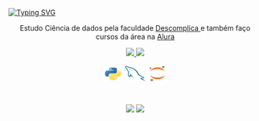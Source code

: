 

[![Typing SVG](https://readme-typing-svg.herokuapp.com/?color=83a2eb&size=35&center=true&vCenter=true&width=1000&lines=Obaa!,+Eu+sou+o+Wagner+Duarte;Estou+cursando+Data+Science;Seja+Bem-vindo!+:%29)](https://git.io/typing-svg)

  
  <p align="center">
    Estudo Ciência de dados pela faculdade 
    <a href=https://descomplica.com.br/faculdade/>Descomplica </a> 
    e também faço cursos da área na 
    <a href=https://www.alura.com.br/> Alura </a>
  </p>

  
</div>

 

<div align="center">
  <a href="https://github.com/wagnerldsfilho">
    <img height="150em" src="https://github-readme-stats.vercel.app/api?username=wagnerldsfilho&count_private=true&include_all_commits=true&show_icons=true&theme=tokyonight&hide_border=false&show_owner=true"/>
    <img height="150em" src="https://github-readme-stats.vercel.app/api/top-langs/?username=wagnerldsfilho&theme=tokyonight&hide_border=false&&layout=compact"/>
  </a>
</div>

  
  
<div align="center" valign="top"><br>
  <img align="center" alt="Wg-Python" height="30" width="40" src="https://raw.githubusercontent.com/devicons/devicon/master/icons/python/python-original.svg">
  <img align="center" alt="Wg-MySQL" height="30" width="40" src="https://github.com/devicons/devicon/blob/master/icons/mysql/mysql-original.svg">
  <img align="center" alt="Wg-Jupyter-notebook" height="30" width="40" src="https://github.com/devicons/devicon/blob/master/icons/jupyter/jupyter-original.svg">
  
  ##
  
</div><br>

<div align="center">
  <a href=https://www.linkedin.com/in/wagnerldsfilho/ target="_blank"><img src="https://img.shields.io/badge/-LinkedIn-%230077B5?style=for-the-badge&logo=linkedin&logoColor=white" target="_blank"></a> 
  <a href = "mailto:wagner11052004@gmail.com"><img src="https://img.shields.io/badge/Gmail-D14836?style=for-the-badge&logo=gmail&logoColor=white" target="_blank"></a>
</div>
